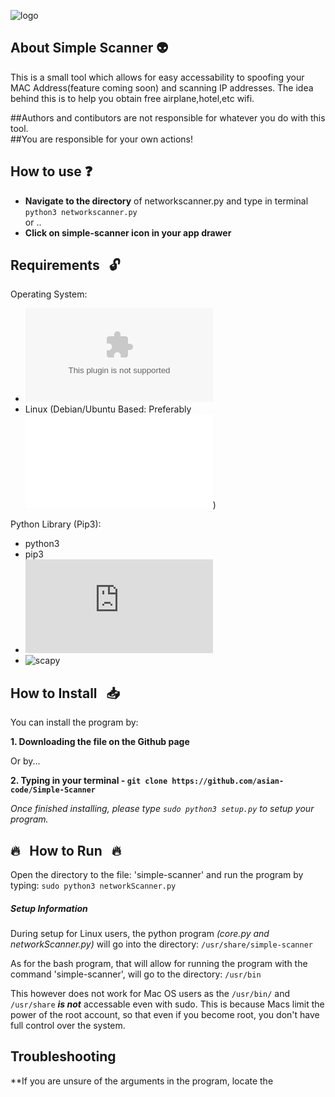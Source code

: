 
![logo](http://i65.tinypic.com/6swdx0.jpg)

##   About Simple Scanner  :alien:

This is a small tool which allows for easy accessability to spoofing your MAC Address(feature coming soon) and scanning IP addresses.
The idea behind this is to help you obtain free airplane,hotel,etc wifi.


##Authors and contibutors are not responsible for whatever you do with this tool. <br>
##You are responsible for your own actions!

## How to use :question:
 * **Navigate to the directory** of networkscanner.py and type in terminal `python3 networkscanner.py` <br>
 or .. <br>
 * **Click on simple-scanner icon in your app drawer**
 

##  Requirements &nbsp; :unlock:

Operating System:
* ![Mac OS X](www.apple.com)
* Linux (Debian/Ubuntu Based: Preferably ![Kali Linux](www.kali.org))

Python Library (Pip3):
* python3
* pip3
* ![os](https://docs.python.org/3/library/os.html)
* ![scapy](https://pypi.org/project/scapy-python3/)



## How to Install &nbsp; :inbox_tray:

You can install the program by:

**1. Downloading the file on the Github page**

Or by...

**2. Typing in your terminal - `git clone https://github.com/asian-code/Simple-Scanner`**

*Once finished installing, please type `sudo python3 setup.py` to setup your program.*


## :fire: &nbsp; How to Run &nbsp; :fire:

Open the directory to the file: 'simple-scanner' and run the program by typing: 
`sudo python3 networkScanner.py`


##### Setup Information

During setup for Linux users, the python program _(core.py and networkScanner.py)_ will go into the directory: `/usr/share/simple-scanner`

As for the bash program, that will allow for running the program with the command 'simple-scanner', will go to the directory: `/usr/bin`

This however does not work for Mac OS users as the `/usr/bin/` and `/usr/share` ***is not*** accessable even with sudo.
This is because Macs limit the power of the root account, so that even if you become root, you don't have full control over the system.

## Troubleshooting
**If you are unsure of the arguments in the program, locate the 
